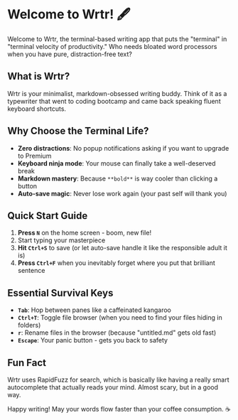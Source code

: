 # Welcome to Wrtr! 🖋️

Welcome to Wrtr, the terminal-based writing app that puts the "terminal" in "terminal velocity of productivity." Who needs bloated word processors when you have pure, distraction-free text?

## What is Wrtr?
Wrtr is your minimalist, markdown-obsessed writing buddy. Think of it as a typewriter that went to coding bootcamp and came back speaking fluent keyboard shortcuts.

## Why Choose the Terminal Life?
- **Zero distractions**: No popup notifications asking if you want to upgrade to Premium
- **Keyboard ninja mode**: Your mouse can finally take a well-deserved break
- **Markdown mastery**: Because `**bold**` is way cooler than clicking a button
- **Auto-save magic**: Never lose work again (your past self will thank you)

## Quick Start Guide
1. **Press `N`** on the home screen - boom, new file! 
2. Start typing your masterpiece
3. **Hit `Ctrl+S`** to save (or let auto-save handle it like the responsible adult it is)
4. **Press `Ctrl+F`** when you inevitably forget where you put that brilliant sentence

## Essential Survival Keys
- **`Tab`**: Hop between panes like a caffeinated kangaroo
- **`Ctrl+T`**: Toggle file browser (when you need to find your files hiding in folders)
- **`r`**: Rename files in the browser (because "untitled.md" gets old fast)
- **`Escape`**: Your panic button - gets you back to safety

## Fun Fact
Wrtr uses RapidFuzz for search, which is basically like having a really smart autocomplete that actually reads your mind. Almost scary, but in a good way.

Happy writing! May your words flow faster than your coffee consumption. ☕
